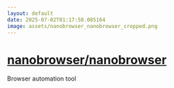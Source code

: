 ```yaml
---
layout: default
date: 2025-07-02T01:17:58.085164
image: assets/nanobrowser_nanobrowser_cropped.png
---
```


# [nanobrowser/nanobrowser](https://github.com/nanobrowser/nanobrowser)

Browser automation tool

